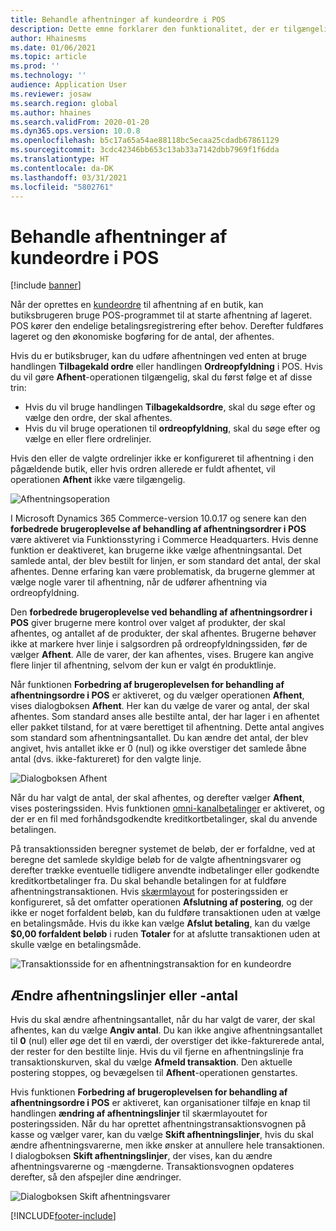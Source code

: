 ```yaml
---
title: Behandle afhentninger af kundeordre i POS
description: Dette emne forklarer den funktionalitet, der er tilgængelig i POS-programmet til behandling af afhentninger af kundeordrer.
author: Hhainesms
ms.date: 01/06/2021
ms.topic: article
ms.prod: ''
ms.technology: ''
audience: Application User
ms.reviewer: josaw
ms.search.region: global
ms.author: hhaines
ms.search.validFrom: 2020-01-20
ms.dyn365.ops.version: 10.0.8
ms.openlocfilehash: b5c17a65a54ae88118bc5ecaa25cdadb67861129
ms.sourcegitcommit: 3cdc42346bb653c13ab33a7142dbb7969f1f6dda
ms.translationtype: HT
ms.contentlocale: da-DK
ms.lasthandoff: 03/31/2021
ms.locfileid: "5802761"
---
```

# <a name="process-customer-order-pickups-in-pos"></a>Behandle afhentninger af kundeordre i POS

[!include [banner](includes/banner.md)]

Når der oprettes en [kundeordre](customer-orders-overview.md) til afhentning af en butik, kan butiksbrugeren bruge POS-programmet til at starte afhentning af lageret. POS kører den endelige betalingsregistrering efter behov. Derefter fuldføres lageret og den økonomiske bogføring for de antal, der afhentes.

Hvis du er butiksbruger, kan du udføre afhentningen ved enten at bruge handlingen **Tilbagekald ordre** eller handlingen **Ordreopfyldning** i POS. Hvis du vil gøre **Afhent**-operationen tilgængelig, skal du først følge et af disse trin:

- Hvis du vil bruge handlingen **Tilbagekaldsordre**, skal du søge efter og vælge den ordre, der skal afhentes.
- Hvis du vil bruge operationen til **ordreopfyldning**, skal du søge efter og vælge en eller flere ordrelinjer.

Hvis den eller de valgte ordrelinjer ikke er konfigureret til afhentning i den pågældende butik, eller hvis ordren allerede er fuldt afhentet, vil operationen **Afhent** ikke være tilgængelig.

![Afhentningsoperation](media/pickupoperation.png)

I Microsoft Dynamics 365 Commerce-version 10.0.17 og senere kan den **forbedrede brugeroplevelse af behandling af afhentningsordrer i POS** være aktiveret via Funktionsstyring i Commerce Headquarters. Hvis denne funktion er deaktiveret, kan brugerne ikke vælge afhentningsantal. Det samlede antal, der blev bestilt for linjen, er som standard det antal, der skal afhentes. Denne erfaring kan være problematisk, da brugerne glemmer at vælge nogle varer til afhentning, når de udfører afhentning via ordreopfyldning.

Den **forbedrede brugeroplevelse ved behandling af afhentningsordrer i POS** giver brugerne mere kontrol over valget af produkter, der skal afhentes, og antallet af de produkter, der skal afhentes. Brugerne behøver ikke at markere hver linje i salgsordren på ordreopfyldningssiden, før de vælger **Afhent**. Alle de varer, der kan afhentes, vises. Brugere kan angive flere linjer til afhentning, selvom der kun er valgt én produktlinje.

Når funktionen **Forbedring af brugeroplevelsen for behandling af afhentningsordre i POS** er aktiveret, og du vælger operationen **Afhent**, vises dialogboksen **Afhent**. Her kan du vælge de varer og antal, der skal afhentes. Som standard anses alle bestilte antal, der har lager i en afhentet eller pakket tilstand, for at være berettiget til afhentning. Dette antal angives som standard som afhentningsantallet. Du kan ændre det antal, der blev angivet, hvis antallet ikke er 0 (nul) og ikke overstiger det samlede åbne antal (dvs. ikke-faktureret) for den valgte linje.

![Dialogboksen Afhent](media/pickupselect.png)

Når du har valgt de antal, der skal afhentes, og derefter vælger **Afhent**, vises posteringssiden. Hvis funktionen [omni-kanalbetalinger](omni-channel-payments.md) er aktiveret, og der er en fil med forhåndsgodkendte kreditkortbetalinger, skal du anvende betalingen.

På transaktionssiden beregner systemet de beløb, der er forfaldne, ved at beregne det samlede skyldige beløb for de valgte afhentningsvarer og derefter trække eventuelle tidligere anvendte indbetalinger eller godkendte kreditkortbetalinger fra. Du skal behandle betalingen for at fuldføre afhentningstransaktionen. Hvis [skærmlayout](pos-screen-layouts.md) for posteringssiden er konfigureret, så det omfatter operationen **Afslutning af postering**, og der ikke er noget forfaldent beløb, kan du fuldføre transaktionen uden at vælge en betalingsmåde. Hvis du ikke kan vælge **Afslut betaling**, kan du vælge **$0,00 forfaldent beløb** i ruden **Totaler** for at afslutte transaktionen uden at skulle vælge en betalingsmåde.

![Transaktionsside for en afhentningstransaktion for en kundeordre](media/pickupcart.png)

## <a name="changing-pickup-lines-or-quantities"></a>Ændre afhentningslinjer eller -antal

Hvis du skal ændre afhentningsantallet, når du har valgt de varer, der skal afhentes, kan du vælge **Angiv antal**. Du kan ikke angive afhentningsantallet til **0** (nul) eller øge det til en værdi, der overstiger det ikke-fakturerede antal, der rester for den bestilte linje. Hvis du vil fjerne en afhentningslinje fra transaktionskurven, skal du vælge **Afmeld transaktion**. Den aktuelle postering stoppes, og bevægelsen til **Afhent**-operationen genstartes.

Hvis funktionen **Forbedring af brugeroplevelsen for behandling af afhentningsordre i POS** er aktiveret, kan organisationer tilføje en knap til handlingen **ændring af afhentningslinjer** til skærmlayoutet for posteringssiden. Når du har oprettet afhentningstransaktionsvognen på kasse og vælger varer, kan du vælge **Skift afhentningslinjer**, hvis du skal ændre afhentningsvarerne, men ikke ønsker at annullere hele transaktionen. I dialogboksen **Skift afhentningslinjer**, der vises, kan du ændre afhentningsvarerne og -mængderne. Transaktionsvognen opdateres derefter, så den afspejler dine ændringer.

![Dialogboksen Skift afhentningsvarer](media/pickupchange.png)


[!INCLUDE[footer-include](../includes/footer-banner.md)]